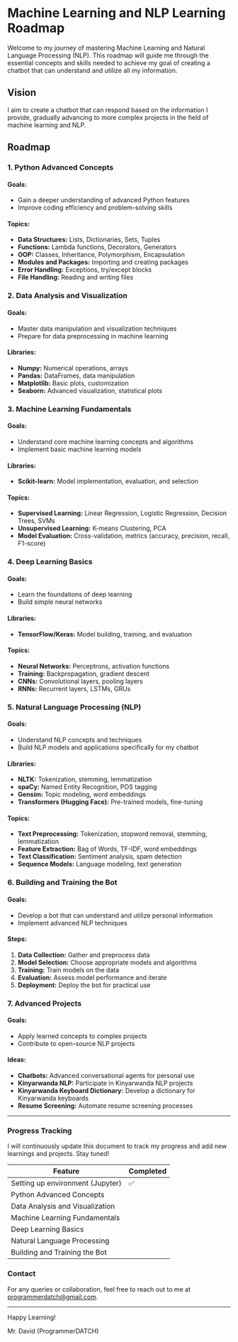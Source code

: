 # Machine Learning and NLP Learning Roadmap

Welcome to my journey of mastering Machine Learning and Natural Language Processing (NLP). This roadmap will guide me through the essential concepts and skills needed to achieve my goal of creating a chatbot that can understand and utilize all my information.

## Vision

I aim to create a chatbot that can respond based on the information I provide, gradually advancing to more complex projects in the field of machine learning and NLP.

## Roadmap

### 1. Python Advanced Concepts

#### Goals:
- Gain a deeper understanding of advanced Python features
- Improve coding efficiency and problem-solving skills

#### Topics:
- **Data Structures:** Lists, Dictionaries, Sets, Tuples
- **Functions:** Lambda functions, Decorators, Generators
- **OOP:** Classes, Inheritance, Polymorphism, Encapsulation
- **Modules and Packages:** Importing and creating packages
- **Error Handling:** Exceptions, try/except blocks
- **File Handling:** Reading and writing files

### 2. Data Analysis and Visualization

#### Goals:
- Master data manipulation and visualization techniques
- Prepare for data preprocessing in machine learning

#### Libraries:
- **Numpy:** Numerical operations, arrays
- **Pandas:** DataFrames, data manipulation
- **Matplotlib:** Basic plots, customization
- **Seaborn:** Advanced visualization, statistical plots

### 3. Machine Learning Fundamentals

#### Goals:
- Understand core machine learning concepts and algorithms
- Implement basic machine learning models

#### Libraries:
- **Scikit-learn:** Model implementation, evaluation, and selection

#### Topics:
- **Supervised Learning:** Linear Regression, Logistic Regression, Decision Trees, SVMs
- **Unsupervised Learning:** K-means Clustering, PCA
- **Model Evaluation:** Cross-validation, metrics (accuracy, precision, recall, F1-score)

### 4. Deep Learning Basics

#### Goals:
- Learn the foundations of deep learning
- Build simple neural networks

#### Libraries:
- **TensorFlow/Keras:** Model building, training, and evaluation

#### Topics:
- **Neural Networks:** Perceptrons, activation functions
- **Training:** Backpropagation, gradient descent
- **CNNs:** Convolutional layers, pooling layers
- **RNNs:** Recurrent layers, LSTMs, GRUs

### 5. Natural Language Processing (NLP)

#### Goals:
- Understand NLP concepts and techniques
- Build NLP models and applications specifically for my chatbot

#### Libraries:
- **NLTK:** Tokenization, stemming, lemmatization
- **spaCy:** Named Entity Recognition, POS tagging
- **Gensim:** Topic modeling, word embeddings
- **Transformers (Hugging Face):** Pre-trained models, fine-tuning

#### Topics:
- **Text Preprocessing:** Tokenization, stopword removal, stemming, lemmatization
- **Feature Extraction:** Bag of Words, TF-IDF, word embeddings
- **Text Classification:** Sentiment analysis, spam detection
- **Sequence Models:** Language modeling, text generation

### 6. Building and Training the Bot

#### Goals:
- Develop a bot that can understand and utilize personal information
- Implement advanced NLP techniques

#### Steps:
1. **Data Collection:** Gather and preprocess data
2. **Model Selection:** Choose appropriate models and algorithms
3. **Training:** Train models on the data
4. **Evaluation:** Assess model performance and iterate
5. **Deployment:** Deploy the bot for practical use

### 7. Advanced Projects

#### Goals:
- Apply learned concepts to complex projects
- Contribute to open-source NLP projects

#### Ideas:
- **Chatbots:** Advanced conversational agents for personal use
- **Kinyarwanda NLP:** Participate in Kinyarwanda NLP projects
- **Kinyarwanda Keyboard Dictionary:** Develop a dictionary for Kinyarwanda keyboards
- **Resume Screening:** Automate resume screening processes

---

### Progress Tracking

I will continuously update this document to track my progress and add new learnings and projects. Stay tuned!

| Feature                          | Completed |
|----------------------------------|-----------|
| Setting up environment (Jupyter) | ✅        |
| Python Advanced Concepts         |           |
| Data Analysis and Visualization  |           |
| Machine Learning Fundamentals    |           |
| Deep Learning Basics             |           |
| Natural Language Processing      |           |
| Building and Training the Bot    |           |

### Contact

For any queries or collaboration, feel free to reach out to me at [programmerdatch@gmail.com](mailto:programmerdatch@gmail.com).

---

Happy Learning!

Mr. David (ProgrammerDATCH)
